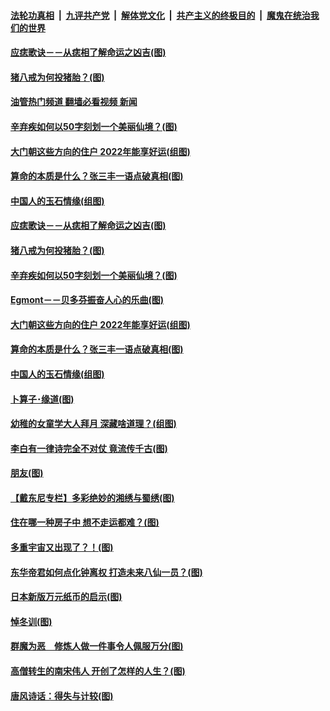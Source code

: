 ####  [法轮功真相](../../../../basic/blob/master/README.md?t=06151702) &nbsp;|&nbsp; [九评共产党](../../../../9ping.md/blob/master/README.md?t=06151702) &nbsp;|&nbsp; [解体党文化](../../../../jtdwh.md/blob/master/README.md?t=06151702)  &nbsp;|&nbsp; [共产主义的终极目的](../../../../gczydzjmd.md/blob/master/README.md?t=06151702) &nbsp;|&nbsp; [魔鬼在统治我们的世界](../../../../mgztzwmdsj.md/blob/master/README.md?t=06151702) 

#### [应痣歌诀－－从痣相了解命运之凶吉(图)](../pages/p7/1004879.md?t=06151702) 

#### [猪八戒为何投猪胎？(图)](../pages/p7/1009050.md?t=06151702) 

#### [油管热门频道 翻墙必看视频 新闻](http://45.76.130.85:81/youtube.html?06151702)

#### [辛弃疾如何以50字刻划一个美丽仙境？(图)](../pages/p7/1009038.md?t=06151702) 

#### [大门朝这些方向的住户 2022年能享好运(组图)](../pages/p7/1008759.md?t=06151702) 

#### [算命的本质是什么？张三丰一语点破真相(图)](../pages/p7/1007752.md?t=06151702) 

#### [中国人的玉石情缘(组图)](../pages/p7/1008405.md?t=06151702) 

#### [应痣歌诀－－从痣相了解命运之凶吉(图)](../pages/p7/1004879.md?t=06151702) 

#### [猪八戒为何投猪胎？(图)](../pages/p7/1009050.md?t=06151702) 

#### [辛弃疾如何以50字刻划一个美丽仙境？(图)](../pages/p7/1009038.md?t=06151702) 

#### [Egmont－－贝多芬振奋人心的乐曲(图)](../pages/p7/1009023.md?t=06151702) 

#### [大门朝这些方向的住户 2022年能享好运(组图)](../pages/p7/1008759.md?t=06151702) 

#### [算命的本质是什么？张三丰一语点破真相(图)](../pages/p7/1007752.md?t=06151702) 

#### [中国人的玉石情缘(组图)](../pages/p7/1008405.md?t=06151702) 

#### [卜算子･缘道(图)](../pages/p7/1009035.md?t=06151702) 

#### [幼稚的女童学大人拜月 深藏啥道理？(组图)](../pages/p7/1008979.md?t=06151702) 

#### [李白有一律诗完全不对仗 竟流传千古(图)](../pages/p7/1001544.md?t=06151702) 

#### [朋友(图)](../pages/p7/1008862.md?t=06151702) 

#### [【戴东尼专栏】多彩绝妙的湘绣与蜀绣(图)](../pages/p7/1005989.md?t=06151702) 

#### [住在哪一种房子中 想不走运都难？(图)](../pages/p7/1008723.md?t=06151702) 

#### [多重宇宙又出现了？！(图)](../pages/p7/1008970.md?t=06151702) 

#### [东华帝君如何点化钟离权 打造未来八仙一员？(图)](../pages/p7/1008048.md?t=06151702) 

#### [日本新版万元纸币的启示(图)](../pages/p7/1008401.md?t=06151702) 

#### [悼冬训(图)](../pages/p7/1008861.md?t=06151702) 

#### [群魔为恶　修炼人做一件事令人佩服万分(图)](../pages/p7/1008801.md?t=06151702) 

#### [高僧转生的南宋伟人 开创了怎样的人生？(图)](../pages/p7/1008578.md?t=06151702) 

#### [唐风诗话：得失与计较(图)](../pages/p7/1008859.md?t=06151702) 

<img src='http://gfw-breaker.win/goodnews/indexes/p7.md' width='0px' height='0px'/>
